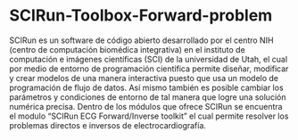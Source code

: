 # SCIRun-Toolbox-Forward-problem
SCIRun es un software de código abierto desarrollado por el centro NIH (centro de computación biomédica integrativa) en el instituto de computación e imágenes científicas (SCI) de la universidad de Utah, el cual por medio de entorno de programación científica permite diseñar, modificar y crear modelos de una manera interactiva puesto que usa un modelo de programación de flujo de datos. Así mismo también es posible cambiar los parámetros y condiciones de entorno de tal manera que logre una solución numérica precisa. Dentro de los módulos que ofrece SCIRun se encuentra el modulo “SCIRun ECG Forward/Inverse toolkit” el cual permite resolver los problemas directos e inversos de electrocardiografía.
